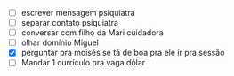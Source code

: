 - [ ] escrever mensagem psiquiatra
- [ ] separar contato psiquiatra
- [ ] conversar com filho da Mari cuidadora
- [ ] olhar domínio Miguel
- [x] perguntar pra moisés se tá de boa pra ele ir pra sessão
- [ ] Mandar 1 currículo pra vaga dólar